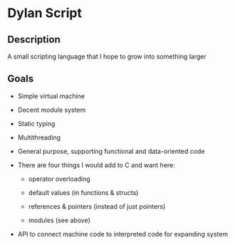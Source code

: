 # Dylan Script

## Description

A small scripting language that I hope to grow into something larger

## Goals

 - Simple virtual machine

 - Decent module system

 - Static typing

 - Multithreading

 - General purpose, supporting functional and data-oriented code

 - There are four things I would add to C and want here:

    * operator overloading

    * default values (in functions & structs)

    * references & pointers (instead of just pointers)

    * modules (see above)

 - API to connect machine code to interpreted code for expanding system

